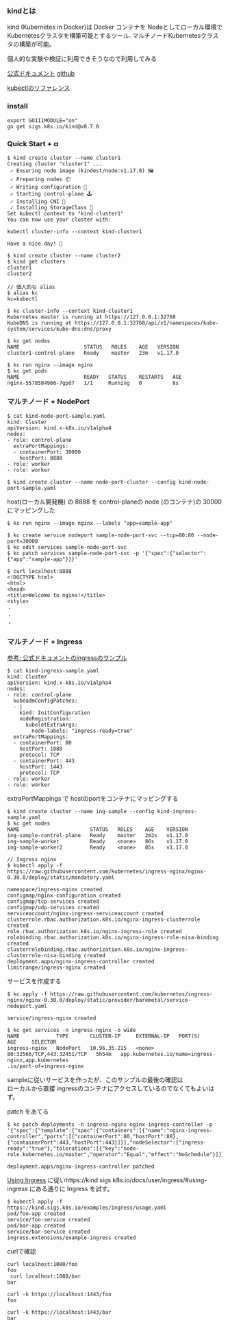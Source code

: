 ### kindとは
kind (Kubernetes in Docker)は Docker コンテナを Nodeとしてローカル環境で Kubernetesクラスタを構築可能とするツール.
マルチノードKubernetesクラスタの構築が可能。

個人的な実験や検証に利用できそうなので利用してみる

[公式ドキュメント](https://kind.sigs.k8s.io/)
[github](https://github.com/kubernetes-sigs/kind)

[kubectlのリファレンス](https://kubernetes.io/docs/reference/generated/kubectl/kubectl-commands)

### install
```
export GO111MODULE="on"
go get sigs.k8s.io/kind@v0.7.0
```

### Quick Start + α
```
$ kind create cluster --name cluster1
Creating cluster "cluster1" ...
 ✓ Ensuring node image (kindest/node:v1.17.0) 🖼
 ✓ Preparing nodes 📦  
 ✓ Writing configuration 📜 
 ✓ Starting control-plane 🕹️ 
 ✓ Installing CNI 🔌 
 ✓ Installing StorageClass 💾 
Set kubectl context to "kind-cluster1"
You can now use your cluster with:

kubectl cluster-info --context kind-cluster1

Have a nice day! 👋

$ kind create cluster --name cluster2
$ kind get clusters
cluster1
cluster2

// 個人的な alias
$ alias kc
kc=kubectl

$ kc cluster-info --context kind-cluster1
Kubernetes master is running at https://127.0.0.1:32768
KubeDNS is running at https://127.0.0.1:32768/api/v1/namespaces/kube-system/services/kube-dns:dns/proxy

$ kc get nodes
NAME                     STATUS   ROLES    AGE   VERSION
cluster1-control-plane   Ready    master   23m   v1.17.0

$ kc run nginx --image nginx
$ kc get pods  
NAME                     READY   STATUS    RESTARTS   AGE
nginx-5578584966-7gpd7   1/1     Running   0          8s

```
### マルチノード + NodePort
```
$ cat kind-node-port-sample.yaml
kind: Cluster
apiVersion: kind.x-k8s.io/v1alpha4
nodes:
- role: control-plane
  extraPortMappings:
  - containerPort: 30000
    hostPort: 8888
- role: worker
- role: worker

$ kind create cluster --name node-port-cluster --config kind-node-port-sample.yaml
```
host(ローカル開発機) の 8888 を control-planeの node (のコンテナ)の 30000 にマッピングした

```
$ kc run nginx --image nginx --labels "app=sample-app"

$ kc create service nodeport sample-node-port-svc --tcp=80:80 --node-port=30000
$ kc edit services sample-node-port-svc
$ kc patch services sample-node-port-svc -p '{"spec":{"selector":{"app":"sample-app"}}}'
```

```
$ curl localhost:8888
<!DOCTYPE html>
<html>
<head>
<title>Welcome to nginx!</title>
<style>
・
・
・
```


### マルチノード + Ingress

[参考: 公式ドキュメントのingressのサンプル](https://kind.sigs.k8s.io/docs/user/ingress/)

```
$ cat kind-ingress-sample.yaml
kind: Cluster
apiVersion: kind.x-k8s.io/v1alpha4
nodes:
- role: control-plane
  kubeadmConfigPatches:
  - |
    kind: InitConfiguration
    nodeRegistration:
      kubeletExtraArgs:
        node-labels: "ingress-ready=true"
  extraPortMappings:
  - containerPort: 80
    hostPort: 1080
    protocol: TCP
  - containerPort: 443
    hostPort: 1443
    protocol: TCP
- role: worker
- role: worker
```
extraPortMappings で hostのportをコンテナにマッピングする

```
$ kind create cluster --name ing-sample --config kind-ingress-sample.yaml
$ kc get nodes
NAME                       STATUS   ROLES    AGE    VERSION
ing-sample-control-plane   Ready    master   2m2s   v1.17.0
ing-sample-worker          Ready    <none>   86s    v1.17.0
ing-sample-worker2         Ready    <none>   85s    v1.17.0

// Ingress nginx
$ kubectl apply -f https://raw.githubusercontent.com/kubernetes/ingress-nginx/nginx-0.30.0/deploy/static/mandatory.yaml

namespace/ingress-nginx created
configmap/nginx-configuration created
configmap/tcp-services created
configmap/udp-services created
serviceaccount/nginx-ingress-serviceaccount created
clusterrole.rbac.authorization.k8s.io/nginx-ingress-clusterrole created
role.rbac.authorization.k8s.io/nginx-ingress-role created
rolebinding.rbac.authorization.k8s.io/nginx-ingress-role-nisa-binding created
clusterrolebinding.rbac.authorization.k8s.io/nginx-ingress-clusterrole-nisa-binding created
deployment.apps/nginx-ingress-controller created
limitrange/ingress-nginx created
```
サービスを作成する

```
$ kc apply -f https://raw.githubusercontent.com/kubernetes/ingress-nginx/nginx-0.30.0/deploy/static/provider/baremetal/service-nodeport.yaml

service/ingress-nginx created

$ kc get services -n ingress-nginx -o wide
NAME            TYPE       CLUSTER-IP     EXTERNAL-IP   PORT(S)                      AGE     SELECTOR
ingress-nginx   NodePort   10.96.35.215   <none>        80:32566/TCP,443:32451/TCP   5h54m   app.kubernetes.io/name=ingress-nginx,app.kubernetes
.io/part-of=ingress-nginx
```
sampleに従いサービスを作ったが、このサンプルの最後の確認は  
ローカルから直接 ingressのコンテナにアクセスしているのでなくてもよいはず。

patch をあてる
```
$ kc patch deployments -n ingress-nginx nginx-ingress-controller -p '{"spec":{"template":{"spec":{"containers":[{"name":"nginx-ingress-controller","ports":[{"containerPort":80,"hostPort":80},{"containerPort":443,"hostPort":443}]}],"nodeSelector":{"ingress-ready":"true"},"tolerations":[{"key":"node-role.kubernetes.io/master","operator":"Equal","effect":"NoSchedule"}]}}}}'

deployment.apps/nginx-ingress-controller patched
```
[Using Ingress](https://kind.sigs.k8s.io/docs/user/ingress#using-ingress) に従いhttps://kind.sigs.k8s.io/docs/user/ingress/#using-ingress にある通りに Ingress を試す。

```
$ kubectl apply -f https://kind.sigs.k8s.io/examples/ingress/usage.yaml
pod/foo-app created
service/foo-service created
pod/bar-app created
service/bar-service created
ingress.extensions/example-ingress created
```
curlで確認
```
curl localhost:1080/foo
foo
 curl localhost:1080/bar
bar

curl -k https://localhost:1443/foo
foo

curl -k https://localhost:1443/bar
bar
```
